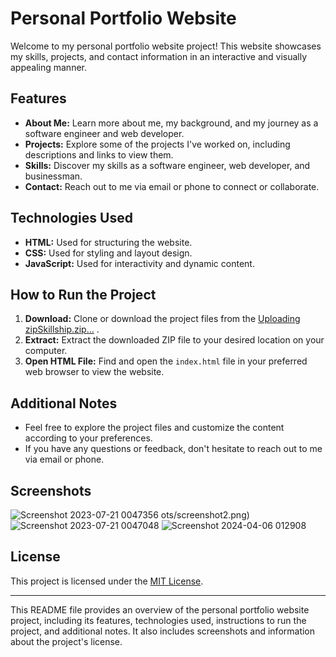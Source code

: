 
# Personal Portfolio Website

Welcome to my personal portfolio website project! This website showcases my skills, projects, and contact information in an interactive and visually appealing manner.

## Features
- **About Me:** Learn more about me, my background, and my journey as a software engineer and web developer.
- **Projects:** Explore some of the projects I've worked on, including descriptions and links to view them.
- **Skills:** Discover my skills as a software engineer, web developer, and businessman.
- **Contact:** Reach out to me via email or phone to connect or collaborate.

## Technologies Used
- **HTML:** Used for structuring the website.
- **CSS:** Used for styling and layout design.
- **JavaScript:** Used for interactivity and dynamic content.

## How to Run the Project
1. **Download:** Clone or download the project files from the [Uploading zipSkillship.zip…]()
.
2. **Extract:** Extract the downloaded ZIP file to your desired location on your computer.
3. **Open HTML File:** Find and open the `index.html` file in your preferred web browser to view the website.

## Additional Notes
- Feel free to explore the project files and customize the content according to your preferences.
- If you have any questions or feedback, don't hesitate to reach out to me via email or phone.

## Screenshots
![Screenshot 2023-07-21 0047356](https://github.com/Adjuncstar/skillship-project/assets/166446657/25f262b3-a125-437e-8d9a-38069317d09b)
ots/screenshot2.png)
![Screenshot 2023-07-21 0047048](https://github.com/Adjuncstar/skillship-project/assets/166446657/7535678d-b4c8-4fd5-bb32-f79d5b6001a5)
![Screenshot 2024-04-06 012908](https://github.com/Adjuncstar/skillship-project/assets/166446657/7bf13b42-4fe7-4d19-b2df-af30fef77ebf)



## License
This project is licensed under the [MIT License](LICENSE).

---

This README file provides an overview of the personal portfolio website project, including its features, technologies used, instructions to run the project, and additional notes. It also includes screenshots and information about the project's license.
